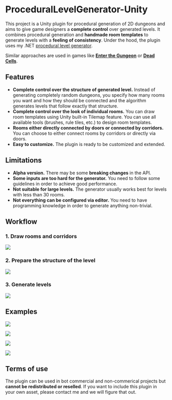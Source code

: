 # ProceduralLevelGenerator-Unity

This project is a Unity plugin for procedural generation of 2D dungeons and aims to give game designers a **complete control** over generated levels. It combines procedural generation and **handmade room templates** to generate levels with a **feeling of consistency**. Under the hood, the plugin uses my .NET [procedural level generator](https://github.com/OndrejNepozitek/ProceduralLevelGenerator).

Similar approaches are used in games like [**Enter the Gungeon**](https://www.boristhebrave.com/2019/07/28/dungeon-generation-in-enter-the-gungeon/) or [**Dead Cells**](https://www.indiedb.com/games/dead-cells/news/the-level-design-of-a-procedurally-generated-metroidvania).

## Features

- **Complete control over the structure of generated level.** Instead of generating completely random dungeons, you specify how many rooms you want and how they should be connected and the algorithm generates levels that follow exactly that structure.
- **Complete control over the look of individual rooms.** You can draw room templates using Unity built-in Tilemap feature. You can use all available tools (brushes, rule tiles, etc.) to design room templates.
- **Rooms either directly connected by doors or connected by corridors.** You can choose to either connect rooms by corridors or directly via doors.
- **Easy to customize.** The plugin is ready to be customized and extended.

## Limitations
- **Alpha version.** There may be some **breaking changes** in the API.
- **Some inputs are too hard for the generator.** You need to follow some guidelines in order to achieve good performance.
- **Not suitable for large levels.** The generator usually works best for levels with less than 30 rooms.
- **Not everything can be configured via editor.** You need to have programming knowledge in order to generate anything non-trivial.

## Workflow 

### 1. Draw rooms and corridors

![](https://ondrejnepozitek.github.io/ProceduralLevelGenerator-Unity/img/v2/room_templates_multiple.png)

### 2. Prepare the structure of the level

![](https://ondrejnepozitek.github.io/ProceduralLevelGenerator-Unity/img/v2/examples/example1_level_graph2.png)

### 3. Generate levels

![](https://ondrejnepozitek.github.io/ProceduralLevelGenerator-Unity/img/v2/generated_levels_multiple.png)

## Examples

![](https://ondrejnepozitek.github.io/ProceduralLevelGenerator-Unity/docs/assets/example1_result1.png)

![](https://ondrejnepozitek.github.io/ProceduralLevelGenerator-Unity/docs/assets/example1_result_reallife1.png)

![](https://ondrejnepozitek.github.io/ProceduralLevelGenerator-Unity/docs/assets/example2_result1.png)

![](https://ondrejnepozitek.github.io/ProceduralLevelGenerator-Unity/docs/assets/example2_result_reallife1.png)

## Terms of use

The plugin can be used in bot commercial and non-commerical projects but **cannot be redistributed or reselled**. If you want to include this plugin in your own asset, please contact me and we will figure that out.


